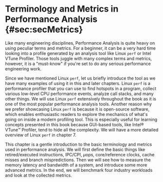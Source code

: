 

# Terminology and Metrics in Performance Analysis {#sec:secMetrics}

Like many engineering disciplines, Performance Analysis is quite heavy on using peculiar terms and metrics. For a beginner, it can be a very hard time looking into a profile generated by an analysis tool like Linux `perf` or Intel VTune Profiler. Those tools juggle with many complex terms and metrics, however, it is a "must-know" if you're set to do any serious performance engineering work. 

Since we have mentioned Linux `perf`, let us briefly introduce the tool as we have many examples of using it in this and later chapters. Linux `perf` is a performance profiler that you can use to find hotspots in a program, collect various low-level CPU performance events, analyze call stacks, and many other things. We will use Linux `perf` extensively throughout the book as it is one of the most popular performance analysis tools. Another reason why we prefer showcasing Linux `perf` is because it is open-source software, which enables enthusiastic readers to explore the mechanics of what's going on inside a modern profiling tool. This is especially useful for learning concepts presented in this book because GUI-based tools, like Intel® VTune™ Profiler, tend to hide all the complexity. We will have a more detailed overview of Linux `perf` in chapter 7.

This chapter is a gentle introduction to the basic terminology and metrics used in performance analysis. We will first define the basic things like retired/executed instructions, IPC/CPI, $\mu$ops, core/reference clocks, cache misses and branch mispredictions. Then we will see how to measure the memory latency and bandwidth of a system, and introduce some more advanced metrics. In the end, we will benchmark four industry workloads and look at the collected metrics.
